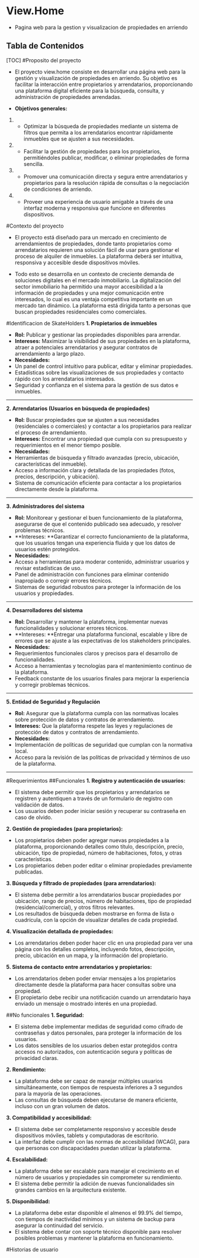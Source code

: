 # View.Home

- Pagina web para la gestion y visualizacion de propiedades en arriendo

## Tabla de Contenidos

[TOC]
#Proposito del proyecto
- El proyecto view.home consiste en desarrollar una página web para la gestión y visualización de propiedades en arriendo. Su objetivo es facilitar la interacción entre propietarios y arrendatarios, proporcionando una plataforma digital eficiente para la búsqueda, consulta, y administración de propiedades arrendadas.

- **Objetivos generales:**
1. - Optimizar la búsqueda de propiedades mediante un sistema de filtros que permita a los arrendatarios encontrar rápidamente inmuebles que se ajusten a sus necesidades.
2. - Facilitar la gestión de propiedades para los propietarios, permitiéndoles publicar, modificar, o eliminar propiedades de forma sencilla.
3. - Promover una comunicación directa y segura entre arrendatarios y propietarios para la resolución rápida de consultas o la negociación de condiciones de arriendo.
4. - Proveer una experiencia de usuario amigable a través de una interfaz moderna y responsiva que funcione en diferentes dispositivos.

#Contexto del proyecto
- El proyecto está diseñado para un mercado en crecimiento de arrendamientos de propiedades, donde tanto propietarios como arrendatarios requieren una solución fácil de usar para gestionar el proceso de alquiler de inmuebles. La plataforma deberá ser intuitiva, responsiva y accesible desde dispositivos móviles.

- Todo esto se desarrolla en un contexto de creciente demanda de soluciones digitales en el mercado inmobiliario. La digitalización del sector inmobiliario ha permitido una mayor accesibilidad a la información de propiedades y una mejor comunicación entre interesados, lo cual es una ventaja competitiva importante en un mercado tan dinámico. La plataforma está dirigida tanto a personas que buscan propiedades residenciales como comerciales.

#Identificacion de SkateHolders
**1. Propietarios de inmuebles**
- **Rol:** Publicar y gestionar las propiedades disponibles para arrendar.
- **Intereses:** Maximizar la visibilidad de sus propiedades en la plataforma, atraer a potenciales arrendatarios y asegurar contratos de arrendamiento a largo plazo.
- **Necesidades:**
- Un panel de control intuitivo para publicar, editar y eliminar propiedades.
- Estadísticas sobre las visualizaciones de sus propiedades y contacto rápido con los arrendatarios interesados.
- Seguridad y confianza en el sistema para la gestión de sus datos e inmuebles.

------------


**2. Arrendatarios (Usuarios en búsqueda de propiedades)**
- **Rol:** Buscar propiedades que se ajusten a sus necesidades (residenciales o comerciales) y contactar a los propietarios para realizar el proceso de arrendamiento.
- **Intereses:** Encontrar una propiedad que cumpla con su presupuesto y requerimientos en el menor tiempo posible.
- **Necesidades:**
- Herramientas de búsqueda y filtrado avanzadas (precio, ubicación, características del inmueble).
- Acceso a información clara y detallada de las propiedades (fotos, precios, descripción, y ubicación).
- Sistema de comunicación eficiente para contactar a los propietarios directamente desde la plataforma.

------------
**3. Administradores del sistema**
- **Rol:** Monitorear y gestionar el buen funcionamiento de la plataforma, asegurarse de que el contenido publicado sea adecuado, y resolver problemas técnicos.
- **Intereses: **Garantizar el correcto funcionamiento de la plataforma, que los usuarios tengan una experiencia fluida y que los datos de usuarios estén protegidos.
- **Necesidades:**
- Acceso a herramientas para moderar contenido, administrar usuarios y revisar estadísticas de uso.
- Panel de administración con funciones para eliminar contenido inapropiado o corregir errores técnicos.
- Sistemas de seguridad robustos para proteger la información de los usuarios y propiedades.

------------

**4. Desarrolladores del sistema**
- **Rol:** Desarrollar y mantener la plataforma, implementar nuevas funcionalidades y solucionar errores técnicos.
- **Intereses: **Entregar una plataforma funcional, escalable y libre de errores que se ajuste a las expectativas de los stakeholders principales.
- **Necesidades:**
- Requerimientos funcionales claros y precisos para el desarrollo de funcionalidades.
- Acceso a herramientas y tecnologías para el mantenimiento continuo de la plataforma.
- Feedback constante de los usuarios finales para mejorar la experiencia y corregir problemas técnicos.

------------

**5. Entidad de Seguridad y Regulación**
- **Rol:** Asegurar que la plataforma cumpla con las normativas locales sobre protección de datos y contratos de arrendamiento.
- **Intereses:** Que la plataforma respete las leyes y regulaciones de protección de datos y contratos de arrendamiento.
- **Necesidades:**
- Implementación de políticas de seguridad que cumplan con la normativa local.
- Acceso para la revisión de las políticas de privacidad y términos de uso de la plataforma.

------------





#Requerimientos
##Funcionales
**1. Registro y autenticación de usuarios:**
- El sistema debe permitir que los propietarios y arrendatarios se registren y autentiquen a través de un formulario de registro con validación de datos.
- Los usuarios deben poder iniciar sesión y recuperar su contraseña en caso de olvido.

**2. Gestión de propiedades (para propietarios):**
- Los propietarios deben poder agregar nuevas propiedades a la plataforma, proporcionando detalles como título, descripción, precio, ubicación, tipo de propiedad, número de habitaciones, fotos, y otras características.
- Los propietarios deben poder editar o eliminar propiedades previamente publicadas.

**3. Búsqueda y filtrado de propiedades (para arrendatarios):**
- El sistema debe permitir a los arrendatarios buscar propiedades por ubicación, rango de precios, número de habitaciones, tipo de propiedad (residencial/comercial), y otros filtros relevantes.
- Los resultados de búsqueda deben mostrarse en forma de lista o cuadrícula, con la opción de visualizar detalles de cada propiedad.

**4. Visualización detallada de propiedades:**

- Los arrendatarios deben poder hacer clic en una propiedad para ver una página con los detalles completos, incluyendo fotos, descripción, precio, ubicación en un mapa, y la información del propietario.

**5. Sistema de contacto entre arrendatarios y propietarios:**
- Los arrendatarios deben poder enviar mensajes a los propietarios directamente desde la plataforma para hacer consultas sobre una propiedad.
- El propietario debe recibir una notificación cuando un arrendatario haya enviado un mensaje o mostrado interés en una propiedad.

##No funcionales
**1. Seguridad:**
- El sistema debe implementar medidas de seguridad como cifrado de contraseñas y datos personales, para proteger la información de los usuarios.
- Los datos sensibles de los usuarios deben estar protegidos contra accesos no autorizados, con autenticación segura y políticas de privacidad claras.

**2. Rendimiento:**
- La plataforma debe ser capaz de manejar múltiples usuarios simultáneamente, con tiempos de respuesta inferiores a 3 segundos para la mayoría de las operaciones.
- Las consultas de búsqueda deben ejecutarse de manera eficiente, incluso con un gran volumen de datos.

**3. Compatibilidad y accesibilidad:**
- El sistema debe ser completamente responsivo y accesible desde dispositivos móviles, tablets y computadoras de escritorio.
- La interfaz debe cumplir con las normas de accesibilidad (WCAG), para que personas con discapacidades puedan utilizar la plataforma.

**4. Escalabilidad:**
- La plataforma debe ser escalable para manejar el crecimiento en el número de usuarios y propiedades sin comprometer su rendimiento.
- El sistema debe permitir la adición de nuevas funcionalidades sin grandes cambios en la arquitectura existente.

**5. Disponibilidad:**
- La plataforma debe estar disponible el almenos el 99.9% del tiempo, con tiempos de inactividad mínimos y un sistema de backup para asegurar la continuidad del servicio.
- El sistema debe contar con soporte técnico disponible para resolver posibles problemas y mantener la plataforma en funcionamiento.

#Historias de usuario


